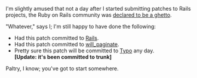 I'm slightly amused that not a day after I started submitting patches to Rails projects, the Ruby on Rails community was <a href="http://www.zedshaw.com/rants/rails_is_a_ghetto.html">declared to be a ghetto</a>.

"Whatever," says I; I'm still happy to have done the following:

<ul>
  <li>Had this patch committed to <a href="http://dev.rubyonrails.org/changeset/8554#file0">Rails</a>.</li>
  <li>Had this patch committed to <a href="http://err.lighthouseapp.com/projects/466/tickets/172-total_entries-ignored-in-paginate_by_sql">will_paginate</a>.</li>
  <li>Pretty sure this patch will be committed to <a href="http://trac.typosphere.org/ticket/1184">Typo</a> any day.<br /><b>[Update: it's been committed to trunk]</b></li>
</ul>

Paltry, I know; you've got to start somewhere.